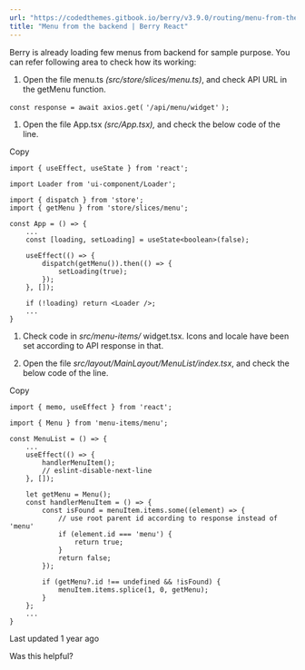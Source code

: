 ```yaml
---
url: "https://codedthemes.gitbook.io/berry/v3.9.0/routing/menu-from-the-backend"
title: "Menu from the backend | Berry React"
---
```


Berry is already loading few menus from backend for sample purpose. You can refer following area to check how its working:

1. Open the file menu.ts _(src/store/slices/menu.ts)_, and check API URL in the getMenu function.


`const response = await axios.get(` `'/api/menu/widget'` `);`

1. Open the file App.tsx _(src/App.tsx),_ and check the below code of the line.


Copy

```inline-grid min-w-full grid-cols-[auto_1fr] [count-reset:line] print:whitespace-pre-wrap
import { useEffect, useState } from 'react';

import Loader from 'ui-component/Loader';

import { dispatch } from 'store';
import { getMenu } from 'store/slices/menu';

const App = () => {
    ...
    const [loading, setLoading] = useState<boolean>(false);

    useEffect(() => {
        dispatch(getMenu()).then(() => {
            setLoading(true);
        });
    }, []);

    if (!loading) return <Loader />;
    ...
}

```

1. Check code in _src/menu-items/_ widget.tsx. Icons and locale have been set according to API response in that.

2. Open the file _src/layout/MainLayout/MenuList/index.tsx_, and check the below code of the line.


Copy

```inline-grid min-w-full grid-cols-[auto_1fr] [count-reset:line] print:whitespace-pre-wrap
import { memo, useEffect } from 'react';

import { Menu } from 'menu-items/menu';

const MenuList = () => {
    ...
    useEffect(() => {
        handlerMenuItem();
        // eslint-disable-next-line
    }, []);

    let getMenu = Menu();
    const handlerMenuItem = () => {
        const isFound = menuItem.items.some((element) => {
            // use root parent id according to response instead of 'menu'
            if (element.id === 'menu') {
                return true;
            }
            return false;
        });

        if (getMenu?.id !== undefined && !isFound) {
            menuItem.items.splice(1, 0, getMenu);
        }
    };
    ...
}
```

Last updated 1 year ago

Was this helpful?
